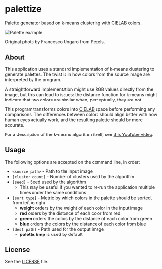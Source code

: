 # palettize

Palette generator based on k-means clustering with CIELAB colors.

![Palette example](https://i.imgur.com/Ahk7vyE.jpg)

Original photo by Francesco Ungaro from Pexels.

## About

This application uses a standard implementation of k-means clustering to generate palettes. The twist is in how colors from the source image are interpreted by the program.

A straightforward implementation might use RGB values directly from the image, but this can lead to issues: the distance function for k-means might indicate that two colors are similar when, perceptually, they are not.

This program transforms colors into [CIELAB](https://en.wikipedia.org/wiki/CIELAB_color_space#Perceptual_differences) space before performing any comparisons. The differences between colors should align better with how human eyes actually work, and the resulting palette should be more accurate.

For a description of the k-means algorithm itself, see [this YouTube video](https://youtu.be/4b5d3muPQmA?t=33).

## Usage

The following options are accepted on the command line, in order:

* ```<source path>``` - Path to the input image
* ```[cluster count]``` - Number of clusters used by the algorithm
* ```[seed]``` - Seed used by the algorithm
    * This may be useful if you wanted to re-run the application multiple times under the same conditions
* ```[sort type]``` - Metric by which colors in the palette should be sorted, from left to right
    * **weight** orders by the weight of each color in the input image
    * **red** orders by the distance of each color from red
    * **green** orders the colors by the distance of each color from green
    * **blue** orders the colors by the distance of each color from blue
* ```[dest path]``` - Path used for the output image
    * **palette.bmp** is used by default

## License

See the [LICENSE](https://github.com/gvlsq/palettize/blob/main/LICENSE) file.
